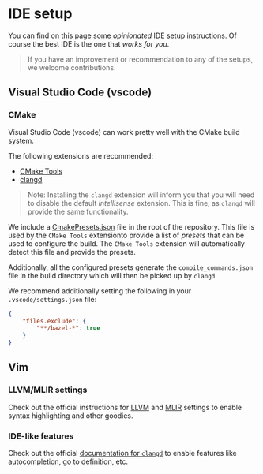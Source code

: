 # IDE setup

You can find on this page some _opinionated_ IDE setup instructions.
Of course the best IDE is the one that _works for you_.

> If you have an improvement or recommendation to any of the setups, we welcome contributions.

## Visual Studio Code (vscode)

### CMake

Visual Studio Code (vscode) can work pretty well with the CMake build system.

The following extensions are recommended:

* [CMake Tools](https://marketplace.visualstudio.com/items?itemName=ms-vscode.cmake-tools)
* [clangd](https://marketplace.visualstudio.com/items?itemName=llvm-vs-code-extensions.vscode-clangd)

> Note: Installing the `clangd` extension will inform you that you
will need to disable the default _intellisense_ extension.
This is fine, as `clangd` will provide the same functionality.

We include a [CmakePresets.json](../CMakePresets.json) file in the root of the repository.
This file is used by the `CMake Tools` extensionto provide a list of _presets_ that
can be used to configure the build.  The `CMake Tools` extension will automatically
detect this file and provide the presets.

Additionally, all the configured presets generate the `compile_commands.json` file
in the build directory which will then be picked up by `clangd`.

We recommend additionally setting the following in your `.vscode/settings.json` file:

```json
{
    "files.exclude": {
        "**/bazel-*": true
    }
}
```

## Vim

### LLVM/MLIR settings

Check out the official instructions for [LLVM](https://github.com/llvm/llvm-project/blob/main/llvm/utils/vim/README)
and [MLIR](https://github.com/llvm/llvm-project/blob/main/mlir/utils/vim/README)
settings to enable syntax highlighting and other goodies.

### IDE-like features

Check out the official [documentation for
`clangd`](https://releases.llvm.org/9.0.1/tools/clang/tools/extra/docs/clangd/Installation.html)
to enable features like autocompletion, go to definition, etc.
